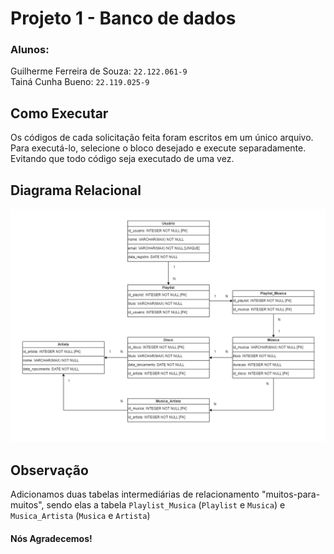 # Projeto 1 - Banco de dados
### Alunos:
Guilherme Ferreira de Souza: `22.122.061-9` <br/>
Tainá Cunha Bueno: `22.119.025-9`

## Como Executar
Os códigos de cada solicitação feita foram escritos em um único arquivo. Para executá-lo, selecione o bloco desejado e execute separadamente. Evitando que todo código seja executado de uma vez.

## Diagrama Relacional
![Diagrama relacional](./diagramaDeTabelas.png "Diagrama relacional")

## Observação
Adicionamos duas tabelas intermediárias de relacionamento "muitos-para-muitos", sendo elas a tabela `Playlist_Musica` (`Playlist` e `Musica`) e `Musica_Artista` (`Musica` e `Artista`)

#### Nós Agradecemos!
